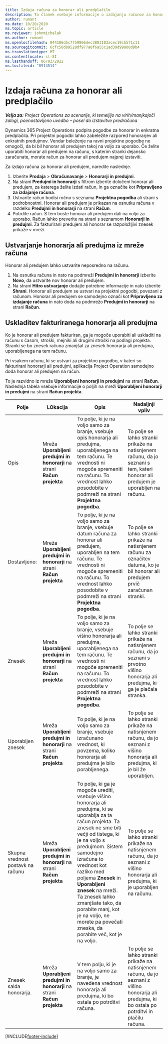 ```yaml
---
title: Izdaja računa za honorar ali predplačilo
description: Ta članek vsebuje informacije o izdajanju računov za honorar ali predujem v aplikaciji Project Operations.
author: rumant
ms.date: 10/20/2020
ms.topic: article
ms.reviewer: johnmichalak
ms.author: rumant
ms.openlocfilehash: 044186d5c7759866dec3883103acec19cb571c11
ms.sourcegitcommit: 6cfc50d89528df977a8f6a55c1ad39d99800d9b4
ms.translationtype: MT
ms.contentlocale: sl-SI
ms.lasthandoff: 06/03/2022
ms.locfileid: "8914514"
---
```

# <a name="invoice-a-retainer-or-an-advance"></a>Izdaja računa za honorar ali predplačilo

_**Velja za:** Project Operations za scenarije, ki temeljijo na virih/manjkajoči zalogi, poenostavljeno uvedbo – posel do izstavitve predračuna_

Dynamics 365 Project Operations podpira pogodbe za honorar in enkratna predplačila. Pri projektni pogodbi lahko zabeležite razpored honorarjev ali enkratnih predujmov. Vendar beleženje na ravni projektne pogodbe ne omogoči, da bi bil honorar ali predujem takoj na voljo za uporabo. Če želite uporabiti honorar ali predujem na računu, s katerim stranki dejansko zaračunate, morate račun za honorar ali predujem najprej izstaviti.

Za izdajo računa za honorar ali predujem, naredite naslednje.

1. Izberite **Prodaja** > **Obračunavanje** > **Honorarji in predujmi**. 
2. Na strani **Predujmi in honorarji** s filtrom izberite določeni honorar ali predujem, za katerega želite izdati račun, in ga označite kot **Pripravljeno za izdajanje računa**.
3. Ustvarite račun bodisi ročno s seznama **Projektna pogodba** ali strani s podrobnostmi. Honorar ali predujem je prikazan na osnutku računa v razdelku **Predujmi in honorarji** na strani **Račun**.
4. Potrdite račun. S tem boste honorar ali predujem dali na voljo za uporabo. Račun lahko preverite na strani s seznamom **Honorarji in predujmi**. Za fakturirani predujem ali honorar se razpoložljivi znesek prikaže v mreži.

## <a name="create-a-retainer-or-advance-from-the-invoice-grid"></a>Ustvarjanje honorarja ali predujma iz mreže računa

Honorar ali predujem lahko ustvarite neposredno na računu.

1. Na osnutku računa in nato na podmreži **Predujmi in honorarji** izberite **Novo**, da ustvarite nov honorar ali predujem. 
2. Na strani **Hitro ustvarjanje** dodajte potrebne informacije in nato izberite **Shrani**. Honorar ali predujem se ustvari na projektni pogodbi, povezani z računom. Honorar ali predujem se samodejno označi kot **Pripravljeno za izdajanje računa** in nato doda na podmrežo **Predujmi in honorarji** na strani **Račun**.

## <a name="reconcile-an-invoiced-retainer-or-advance"></a>Uskladitev fakturiranega honorarja ali predujma

Ko je honorar ali predujem fakturiran, ga je mogoče uporabiti ali uskladiti na računu s časom, stroški, mejniki ali drugimi stroški na podlagi projekta. Stranki se bo znesek računa zmanjšal za znesek honorarja ali predujma, uporabljenega na tem računu.

Pri vsakem računu, ki se ustvari za projektno pogodbo, v kateri so fakturirani honorarji ali predujmi, aplikacija Project Operation samodejno doda honorar ali predujem na račun.

To je razvidno iz mreže **Uporabljeni honorarji in predujmi** na strani **Račun**. Naslednja tabela vsebuje informacije o poljih na mreži **Uporabljeni honorarji in predujmi** na strani **Račun projekta**.

| Polje | LOkacija | Opis | Nadaljnji vpliv |
| --- | --- | --- | --- |
| Opis | Mreža **Uporabljeni predujmi in honorarji** na strani **Račun projekta** |To polje, ki je na voljo samo za branje, vsebuje opis honorarja ali predujma, uporabljenega na tem računu. Te vrednosti ni mogoče spremeniti na računu. To vrednost lahko posodobite v podmreži na strani **Projektna pogodba**. | To polje se lahko stranki prikaže na natisnjenem računu, da jo seznani s tem, kateri honorar ali predujem je uporabljen na računu. |
| Dostavljeno: | Mreža **Uporabljeni predujmi in honorarji** na strani **Račun projekta**  | To polje, ki je na voljo samo za branje, vsebuje datum računa za honorar ali predujem, uporabljen na tem računu. Te vrednosti ni mogoče spremeniti na računu. To vrednost lahko posodobite v podmreži na strani **Projektna pogodba**. | To polje se lahko stranki prikaže na natisnjenem računu za označitev datuma, ko je bil honorar ali predujem prvič zaračunan stranki. |
| Znesek | Mreža **Uporabljeni predujmi in honorarji** na strani **Račun projekta**  | To polje, ki je na voljo samo za branje, vsebuje višino honorarja ali predujma, uporabljenega na tem računu. Te vrednosti ni mogoče spremeniti na računu. To vrednost lahko posodobite v podmreži na strani **Projektna pogodba**. | To polje se lahko stranki prikaže na natisnjenem računu, da jo seznani s prvotno višino honorarja ali predujma, ki ga je plačala stranka. |
| Uporabljen znesek | Mreža **Uporabljeni predujmi in honorarji** na strani **Račun projekta**  | To polje, ki je na voljo samo za branje, vsebuje izračunano vrednost, ki povzema, koliko honorarja ali predujma je bilo porabljenega. | To polje se lahko stranki prikaže na natisnjenem računu, da jo seznani z višino honorarja ali predujma, ki je bil že uporabljen. |
| Skupna vrednost postavk na računu | Mreža **Uporabljeni predujmi in honorarji** na strani **Račun projekta**  | To polje, ki ga je mogoče urediti, vsebuje višino honorarja ali predujma, ki se uporablja za ta račun projekta. Ta znesek ne sme biti večji od tistega, ki je na voljo s predujmom. Sistem samodejno izračuna to vrednost kot razliko med poljema **Znesek** in **Uporabljeni znesek** na mreži. Ta znesek lahko zmanjšate tako, da porabite manj, kot je na voljo, ne morete pa povečati zneska, da porabite več, kot je na voljo. | To polje se lahko stranki prikaže na natisnjenem računu, da jo seznani z višino honorarja ali predujma, ki je uporabljen na računu. |
| Znesek salda honorarja. | Mreža **Uporabljeni predujmi in honorarji** na strani **Račun projekta**  | V tem polju, ki je na voljo samo za branje, je navedena vrednost honorarja ali predujma, ki bo ostala po potrditvi računa. | To polje se lahko stranki prikaže na natisnjenem računu, da jo seznani z višino honorarja ali predujma, ki bo ostala po potrditvi in plačilu računa. |


[!INCLUDE[footer-include](../../includes/footer-banner.md)]